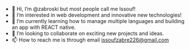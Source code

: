 - 👋 Hi, I’m @zabroski but most people call me Issouf!
- 👀 I’m interested in web development and innovative new technologies!
- 🌱 I’m currently learning how to manage multiple languages and building an app with REACT native. 
- 💞️ I’m looking to collaborate on exciting new projects and ideas.  
- 📫 How to reach me is through email issoufzabre226@gmail.com

<!---
zabroski/zabroski is a ✨ special ✨ repository because its `README.md` (this file) appears on your GitHub profile.
You can click the Preview link to take a look at your changes.
--->

